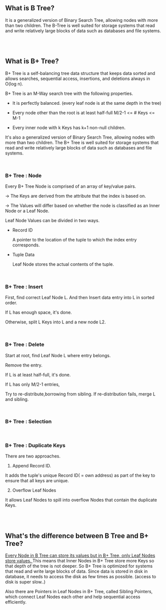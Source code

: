 ## What is B Tree? 

It is a generalized version of Binary Search Tree, allowing nodes with more than two children. The B-Tree is well suited for storage systems that read and write relatively large blocks of data such as databases and file systems.






<br><br>

## What is B+ Tree?

B+ Tree is a self-balancing tree data structure that keeps data sorted and allows searches, sequential access, insertions, and deletions always in O(log n).

B+ Tree is an  M-Way search tree with the following properties. 

- It is perfectly balanced. (every leaf node is at the same depth in the tree)

- Every node other than the root is at least half-full M/2-1 <= # Keys <= M-1 

- Every inner node with k Keys has k+1 non-null children. 

It's also a generalized version of Binary Search Tree, allowing nodes with more than two children. 
The B+ Tree is well suited for storage systems that read and write relatively large blocks of data such as databases and file systems. 


<br> 

### B+ Tree : Node

Every B+ Tree Node is comprised of an array of key/value pairs. 

-> The Keys are derived from the attribute that the index is based on.

-> The Values will differ based on whether the node is classified as an Inner Node or a Leaf Node. 

Leaf Node Values can be divided in two ways.

* Record ID

  A pointer to the location of the tuple to which the index entry corresponds.

* Tuple Data
  
  Leaf Node stores the actual contents of the tuple. 


<br>

### B+ Tree : Insert 

First, find correct Leaf Node L. And then Insert data entry into L in sorted order. 

If L has enough space, it's done. 

Otherwise, split L Keys into L and a new node L2. 




<br>

### B+ Tree : Delete 

Start at root, find Leaf Node L where entry belongs. 

Remove the entry. 

If L is at least half-full, it's done. 

If L has only M/2-1 entries, 

Try to re-distribute,borrowing from sibling. 
If re-distribution fails, merge L and sibling. 




<br>

### B+ Tree : Selection 




<br> 

### B+ Tree : Duplicate Keys

There are two approaches. 

1. Append Record ID. 

  It adds the tuple's unique Record ID( = own address) as part of the key to ensure that all keys are unique. 

2. Overflow Leaf Nodes

  It allows Leaf Nodes to spill into overflow Nodes that contain the duplicate Keys.





<br><br>

## What's the difference between B Tree and B+ Tree? 

<ins> Every Node in B Tree can store its values but in B+ Tree, only Leaf Nodes store values. </ins> This means that Inner Nodes in B+ Tree store more Keys so that depth of the tree is not deeper. So B+ Tree is optimized for systems that read and write large blocks of data. Since data is stored in disk in database, it needs to access the disk as few times as possible. (access to disk is super slow..)


Also there are Pointers in Leaf Nodes in B+ Tree, called Sibling Pointers, which connect Leaf Nodes each other and help sequential access efficiently.  



